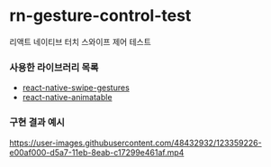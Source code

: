 

# rn-gesture-control-test
리액트 네이티브 터치 스와이프 제어 테스트

### 사용한 라이브러리 목록
* [react-native-swipe-gestures](https://github.com/glepur/react-native-swipe-gestures)
* [react-native-animatable](https://github.com/oblador/react-native-animatable)

### 구현 결과 예시
https://user-images.githubusercontent.com/48432932/123359226-e00af000-d5a7-11eb-8eab-c17299e461af.mp4
